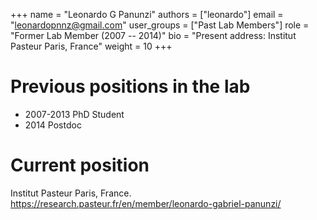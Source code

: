 +++
name = "Leonardo G Panunzi"
authors = ["leonardo"]
email = "leonardopnnz@gmail.com"
user_groups = ["Past Lab Members"]
role = "Former Lab Member (2007 -- 2014)"
bio = "Present address: Institut Pasteur Paris, France"
weight = 10
+++

# Previous positions in the lab

 * 2007-2013 PhD Student
 * 2014 Postdoc

# Current position

Institut Pasteur Paris, France.
https://research.pasteur.fr/en/member/leonardo-gabriel-panunzi/
